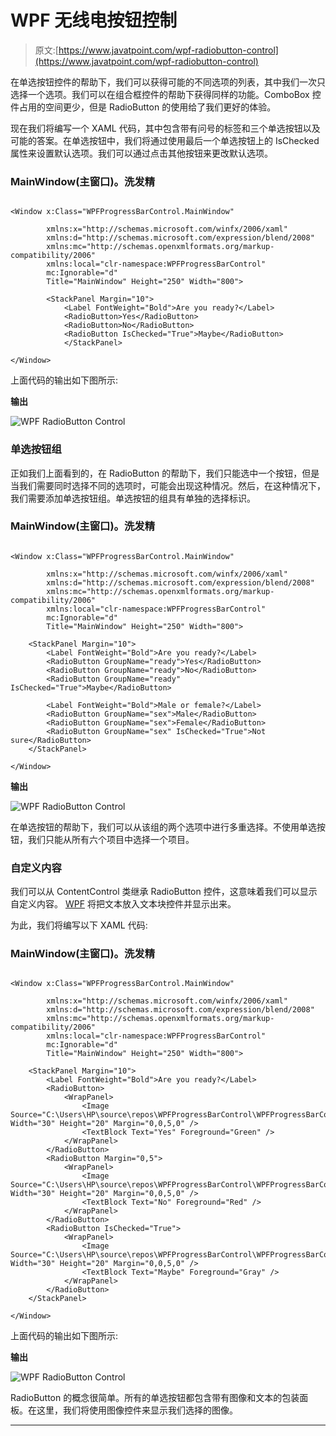 # WPF 无线电按钮控制

> 原文:[https://www.javatpoint.com/wpf-radiobutton-control](https://www.javatpoint.com/wpf-radiobutton-control)

在单选按钮控件的帮助下，我们可以获得可能的不同选项的列表，其中我们一次只选择一个选项。我们可以在组合框控件的帮助下获得同样的功能。ComboBox 控件占用的空间更少，但是 RadioButton 的使用给了我们更好的体验。

现在我们将编写一个 XAML 代码，其中包含带有问号的标签和三个单选按钮以及可能的答案。在单选按钮中，我们将通过使用最后一个单选按钮上的 IsChecked 属性来设置默认选项。我们可以通过点击其他按钮来更改默认选项。

### MainWindow(主窗口)。洗发精

```

<Window x:Class="WPFProgressBarControl.MainWindow"

        xmlns:x="http://schemas.microsoft.com/winfx/2006/xaml"
        xmlns:d="http://schemas.microsoft.com/expression/blend/2008"
        xmlns:mc="http://schemas.openxmlformats.org/markup-compatibility/2006"
        xmlns:local="clr-namespace:WPFProgressBarControl"
        mc:Ignorable="d"
        Title="MainWindow" Height="250" Width="800">

        <StackPanel Margin="10">
            <Label FontWeight="Bold">Are you ready?</Label>
            <RadioButton>Yes</RadioButton>
            <RadioButton>No</RadioButton>
            <RadioButton IsChecked="True">Maybe</RadioButton>
            </StackPanel>

</Window>

```

上面代码的输出如下图所示:

**输出**

![WPF RadioButton Control](../Images/7efbae549af6c576b5a6166b9a70ab3b.png)

### 单选按钮组

正如我们上面看到的，在 RadioButton 的帮助下，我们只能选中一个按钮，但是当我们需要同时选择不同的选项时，可能会出现这种情况。然后，在这种情况下，我们需要添加单选按钮组。单选按钮的组具有单独的选择标识。

### MainWindow(主窗口)。洗发精

```

<Window x:Class="WPFProgressBarControl.MainWindow"

        xmlns:x="http://schemas.microsoft.com/winfx/2006/xaml"
        xmlns:d="http://schemas.microsoft.com/expression/blend/2008"
        xmlns:mc="http://schemas.openxmlformats.org/markup-compatibility/2006"
        xmlns:local="clr-namespace:WPFProgressBarControl"
        mc:Ignorable="d"
        Title="MainWindow" Height="250" Width="800">

    <StackPanel Margin="10">
        <Label FontWeight="Bold">Are you ready?</Label>
        <RadioButton GroupName="ready">Yes</RadioButton>
        <RadioButton GroupName="ready">No</RadioButton>
        <RadioButton GroupName="ready" IsChecked="True">Maybe</RadioButton>

        <Label FontWeight="Bold">Male or female?</Label>
        <RadioButton GroupName="sex">Male</RadioButton>
        <RadioButton GroupName="sex">Female</RadioButton>
        <RadioButton GroupName="sex" IsChecked="True">Not sure</RadioButton>
    </StackPanel>

</Window>

```

**输出**

![WPF RadioButton Control](../Images/8cbccd6d4ae5c574e9ff805073ca546c.png)

在单选按钮的帮助下，我们可以从该组的两个选项中进行多重选择。不使用单选按钮，我们只能从所有六个项目中选择一个项目。

### 自定义内容

我们可以从 ContentControl 类继承 RadioButton 控件，这意味着我们可以显示自定义内容。 [WPF](https://www.javatpoint.com/wpf) 将把文本放入文本块控件并显示出来。

为此，我们将编写以下 XAML 代码:

### MainWindow(主窗口)。洗发精

```

<Window x:Class="WPFProgressBarControl.MainWindow"

        xmlns:x="http://schemas.microsoft.com/winfx/2006/xaml"
        xmlns:d="http://schemas.microsoft.com/expression/blend/2008"
        xmlns:mc="http://schemas.openxmlformats.org/markup-compatibility/2006"
        xmlns:local="clr-namespace:WPFProgressBarControl"
        mc:Ignorable="d"
        Title="MainWindow" Height="250" Width="800">

    <StackPanel Margin="10">
        <Label FontWeight="Bold">Are you ready?</Label>
        <RadioButton>
            <WrapPanel>
                <Image Source="C:\Users\HP\source\repos\WPFProgressBarControl\WPFProgressBarControl\images\Correct.jpg" Width="30" Height="20" Margin="0,0,5,0" />
                <TextBlock Text="Yes" Foreground="Green" />
            </WrapPanel>
        </RadioButton>
        <RadioButton Margin="0,5">
            <WrapPanel>
                <Image Source="C:\Users\HP\source\repos\WPFProgressBarControl\WPFProgressBarControl\images\Wrong.jpg"  Width="30" Height="20" Margin="0,0,5,0" />
                <TextBlock Text="No" Foreground="Red" />
            </WrapPanel>
        </RadioButton>
        <RadioButton IsChecked="True">
            <WrapPanel>
                <Image Source="C:\Users\HP\source\repos\WPFProgressBarControl\WPFProgressBarControl\images\QuestionMark.jpg"  Width="30" Height="20" Margin="0,0,5,0" />
                <TextBlock Text="Maybe" Foreground="Gray" />
            </WrapPanel>
        </RadioButton>
    </StackPanel>

</Window>

```

上面代码的输出如下图所示:

**输出**

![WPF RadioButton Control](../Images/539d11bdf35e3431446e3a259b9e8654.png)

RadioButton 的概念很简单。所有的单选按钮都包含带有图像和文本的包装面板。在这里，我们将使用图像控件来显示我们选择的图像。

* * *